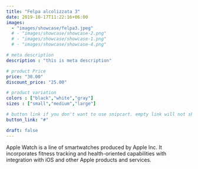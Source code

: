 ```yaml
---
title: "Felpa alcolizzata 3"
date: 2019-10-17T11:22:16+06:00
images: 
  - "images/showcase/felpa3.jpeg"
  # - "images/showcase/showcase-2.png"
  # - "images/showcase/showcase-1.png"
  # - "images/showcase/showcase-4.png"

# meta description
description : "this is meta description"

# product Price
price: "30.00"
discount_price: "25.00"

# product variation
colors : ["black","white","gray"]
sizes : ["small","medium","large"]

# button link if you don't want to use snipcart. empty link will not show button
button_link: "#"

draft: false
---
```


Apple Watch is a line of smartwatches produced by Apple Inc. It incorporates fitness tracking and health-oriented capabilities with integration with iOS and other Apple products and services.
